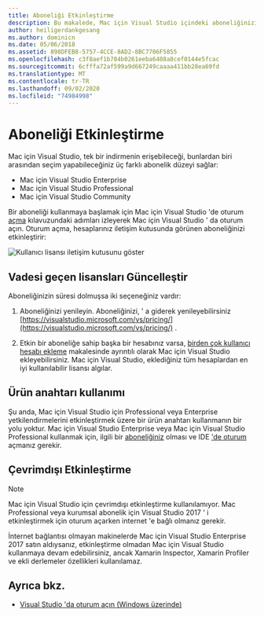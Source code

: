 ```yaml
---
title: Aboneliği Etkinleştirme
description: Bu makalede, Mac için Visual Studio içindeki aboneliğinizi etkinleştirmek ve özellikleri açmak için Microsoft hesabı nasıl kullanılacağı açıklanmaktadır
author: heiligerdankgesang
ms.author: dominicn
ms.date: 05/06/2018
ms.assetid: 898DFEB8-5757-4CCE-8AD2-8BC7706F5855
ms.openlocfilehash: c3f8aef1b784b0261eeba6408a8cef0144e5fcac
ms.sourcegitcommit: 6cfffa72af599a9d667249caaaa411bb28ea69fd
ms.translationtype: MT
ms.contentlocale: tr-TR
ms.lasthandoff: 09/02/2020
ms.locfileid: "74984998"
---
```

# <a name="enable-subscription"></a>Aboneliği Etkinleştirme

Mac için Visual Studio, tek bir indirmenin erişebileceği, bunlardan biri arasından seçim yapabileceğiniz üç farklı abonelik düzeyi sağlar:

* Mac için Visual Studio Enterprise
* Mac için Visual Studio Professional
* Mac için Visual Studio Community

Bir aboneliği kullanmaya başlamak için Mac için Visual Studio 'de oturum [açma](signing-in.md) kılavuzundaki adımları izleyerek Mac için Visual Studio ' da oturum açın. Oturum açma, hesaplarınız iletişim kutusunda görünen aboneliğinizi etkinleştirir:

![Kullanıcı lisansı iletişim kutusunu göster](media/user-accounts-login.png)

## <a name="update-expired-licenses"></a>Vadesi geçen lisansları Güncelleştir

Aboneliğinizin süresi dolmuşsa iki seçeneğiniz vardır:

1. Aboneliğinizi yenileyin. Aboneliğinizi, ' a giderek yenileyebilirsiniz [https://visualstudio.microsoft.com/vs/pricing/](https://visualstudio.microsoft.com/vs/pricing/) .

2. Etkin bir aboneliğe sahip başka bir hesabınız varsa, [birden çok kullanıcı hesabı ekleme](signing-in.md) makalesinde ayrıntılı olarak Mac için Visual Studio ekleyebilirsiniz. Mac için Visual Studio, eklediğiniz tüm hesaplardan en iyi kullanılabilir lisansı algılar.

## <a name="product-key-usage"></a>Ürün anahtarı kullanımı

Şu anda, Mac için Visual Studio için Professional veya Enterprise yetkilendirmelerini etkinleştirmek üzere bir ürün anahtarı kullanmanın bir yolu yoktur. Mac için Visual Studio Enterprise veya Mac için Visual Studio Professional kullanmak için, ilgili bir [aboneliğiniz](https://visualstudio.microsoft.com/subscriptions/) olması ve IDE ['de oturum](signing-in.md) açmanız gerekir.

## <a name="offline-activation"></a>Çevrimdışı Etkinleştirme

> [!NOTE]
> Mac için Visual Studio için çevrimdışı etkinleştirme kullanılamıyor.
> Mac Professional veya kurumsal abonelik için Visual Studio 2017 ' i etkinleştirmek için oturum açarken internet 'e bağlı olmanız gerekir.

İnternet bağlantısı olmayan makinelerde Mac için Visual Studio Enterprise 2017 satın aldıysanız, etkinleştirme olmadan Mac için Visual Studio kullanmaya devam edebilirsiniz, ancak Xamarin Inspector, Xamarin Profiler ve ekli derlemeler özellikleri kullanılamaz.

## <a name="see-also"></a>Ayrıca bkz.

- [Visual Studio 'da oturum açın (Windows üzerinde)](/visualstudio/ide/signing-in-to-visual-studio)